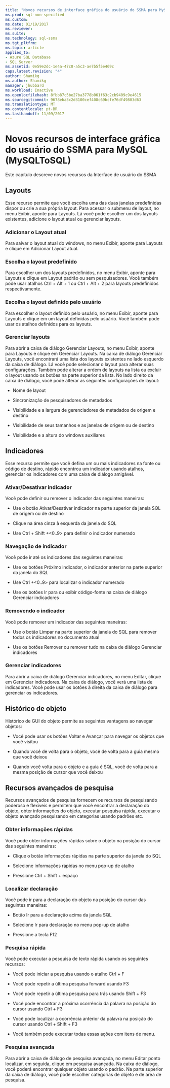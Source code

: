 ```yaml
---
title: "Novos recursos de interface gráfica do usuário do SSMA para MySQL (MySQLToSQL) | Microsoft Docs"
ms.prod: sql-non-specified
ms.custom: 
ms.date: 01/19/2017
ms.reviewer: 
ms.suite: 
ms.technology: sql-ssma
ms.tgt_pltfrm: 
ms.topic: article
applies_to:
- Azure SQL Database
- SQL Server
ms.assetid: 0e59e2dc-1e4a-47c0-a5c3-ae7b5f5e469c
caps.latest.revision: "4"
author: Shamikg
ms.author: Shamikg
manager: jhubbard
ms.workload: Inactive
ms.openlocfilehash: 8fbb87c5be27ba3778b061f63c2cb9409c9e4615
ms.sourcegitcommit: 9678eba3c2d3100cef408c69bcfe76df49803d63
ms.translationtype: MT
ms.contentlocale: pt-BR
ms.lasthandoff: 11/09/2017
---
```

# <a name="new-gui-features-in-ssma-for-mysql-mysqltosql"></a>Novos recursos de interface gráfica do usuário do SSMA para MySQL (MySQLToSQL)
Este capítulo descreve novos recursos da Interface de usuário do SSMA  
  
## <a name="layouts"></a>Layouts  
Esse recurso permite que você escolha uma das duas janelas predefinidas dispor ou crie a sua própria layout. Para acessar o submenu de layout, no menu Exibir, aponte para Layouts. Lá você pode escolher um dos layouts existentes, adicione o layout atual ou gerenciar layouts.  
  
### <a name="add-current-layout"></a>Adicionar o Layout atual  
Para salvar o layout atual do windows, no menu Exibir, aponte para Layouts e clique em Adicionar Layout atual.  
  
### <a name="choose-predefined-layout"></a>Escolha o layout predefinido  
Para escolher um dos layouts predefinidos, no menu Exibir, aponte para Layouts e clique em Layout padrão ou sem pesquisadores. Você também pode usar atalhos Ctrl + Alt + 1 ou Ctrl + Alt + 2 para layouts predefinidos respectivamente.  
  
### <a name="choose-user-defined-layout"></a>Escolha o layout definido pelo usuário  
Para escolher o layout definido pelo usuário, no menu Exibir, aponte para Layouts e clique em um layout definidas pelo usuário. Você também pode usar os atalhos definidos para os layouts.  
  
### <a name="manage-layouts"></a>Gerenciar layouts  
Para abrir a caixa de diálogo Gerenciar Layouts, no menu Exibir, aponte para Layouts e clique em Gerenciar Layouts. Na caixa de diálogo Gerenciar Layouts, você encontrará uma lista dos layouts existentes no lado esquerdo da caixa de diálogo. Lá você pode selecionar o layout para alterar suas configurações. Também pode alterar a ordem de layouts na lista ou excluir o layout usando os botões na parte superior da lista. No lado direito da caixa de diálogo, você pode alterar as seguintes configurações de layout:  
  
-   Nome de layout  
  
-   Sincronização de pesquisadores de metadados  
  
-   Visibilidade e a largura de gerenciadores de metadados de origem e destino  
  
-   Visibilidade de seus tamanhos e as janelas de origem ou de destino  
  
-   Visibilidade e a altura do windows auxiliares  
  
## <a name="bookmarks"></a>Indicadores  
Esse recurso permite que você defina um ou mais indicadores na fonte ou código de destino, rápido encontrou um indicador usando atalhos, gerenciar os indicadores com uma caixa de diálogo amigável.  
  
### <a name="toggle-bookmark"></a>Ativar/Desativar indicador  
Você pode definir ou remover o indicador das seguintes maneiras:  
  
-   Use o botão Ativar/Desativar indicador na parte superior da janela SQL de origem ou de destino  
  
-   Clique na área cinza à esquerda da janela do SQL  
  
-   Use Ctrl + Shift +&lt;0..9&gt; para definir o indicador numerado  
  
### <a name="bookmark-navigation"></a>Navegação de indicador  
Você pode ir até os indicadores das seguintes maneiras:  
  
-   Use os botões Próximo indicador, o indicador anterior na parte superior da janela do SQL  
  
-   Use Ctrl +&lt;0..9&gt; para localizar o indicador numerado  
  
-   Use os botões Ir para ou exibir código-fonte na caixa de diálogo Gerenciar indicadores  
  
### <a name="removing-bookmark"></a>Removendo o indicador  
Você pode remover um indicador das seguintes maneiras:  
  
-   Use o botão Limpar na parte superior da janela do SQL para remover todos os indicadores no documento atual  
  
-   Use os botões Remover ou remover tudo na caixa de diálogo Gerenciar indicadores  
  
### <a name="manage-bookmarks"></a>Gerenciar indicadores  
Para abrir a caixa de diálogo Gerenciar indicadores, no menu Editar, clique em Gerenciar indicadores. Na caixa de diálogo, você verá uma lista de indicadores. Você pode usar os botões à direita da caixa de diálogo para gerenciar os indicadores.  
  
## <a name="object-history"></a>Histórico de objeto  
Histórico de GUI do objeto permite as seguintes vantagens ao navegar objetos:  
  
-   Você pode usar os botões Voltar e Avançar para navegar os objetos que você visitou  
  
-   Quando você de volta para o objeto, você de volta para a guia mesmo que você deixou  
  
-   Quando você volta para o objeto e a guia é SQL, você de volta para a mesma posição de cursor que você deixou  
  
## <a name="advanced-search-capabilities"></a>Recursos avançados de pesquisa  
Recursos avançados de pesquisa fornecem os recursos de pesquisando poderoso e flexíveis e permitem que você encontrar a declaração do objeto, obter informações do objeto, executar pesquisa rápida, executar o objeto avançado pesquisando em categorias usando padrões etc.  
  
### <a name="get-quick-information"></a>Obter informações rápidas  
Você pode obter informações rápidas sobre o objeto na posição do cursor das seguintes maneiras:  
  
-   Clique o botão informações rápidas na parte superior da janela do SQL  
  
-   Selecione informações rápidas no menu pop-up de atalho  
  
-   Pressione Ctrl + Shift + espaço  
  
### <a name="find-declaration"></a>Localizar declaração  
Você pode ir para a declaração do objeto na posição do cursor das seguintes maneiras:  
  
-   Botão Ir para a declaração acima da janela SQL  
  
-   Selecione Ir para declaração no menu pop-up de atalho  
  
-   Pressione a tecla F12  
  
### <a name="quick-search"></a>Pesquisa rápida  
Você pode executar a pesquisa de texto rápida usando os seguintes recursos:  
  
-   Você pode iniciar a pesquisa usando o atalho Ctrl + F  
  
-   Você pode repetir a última pesquisa forward usando F3  
  
-   Você pode repetir a última pesquisa para trás usando Shift + F3  
  
-   Você pode encontrar a próxima ocorrência da palavra na posição do cursor usando Ctrl + F3  
  
-   Você pode localizar a ocorrência anterior da palavra na posição do cursor usando Ctrl + Shift + F3  
  
-   Você também pode executar todas essas ações com itens de menu.  
  
### <a name="advanced-search"></a>Pesquisa avançada  
Para abrir a caixa de diálogo de pesquisa avançada, no menu Editar ponto localizar, em seguida, clique em pesquisa avançada. Na caixa de diálogo, você poderá encontrar qualquer objeto usando o padrão. Na parte superior da caixa de diálogo, você pode escolher categorias de objeto e de área de pesquisa.  
  
